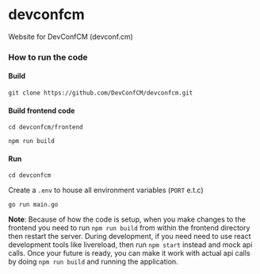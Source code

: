 # devconfcm
Website for DevConfCM (devconf.cm)

### How to run the code

#### Build

`git clone https://github.com/DevConfCM/devconfcm.git` 

#### Build frontend code
`cd devconfcm/frontend` 

`npm run build` 

#### Run
`cd devconfcm` 

Create a `.env` to house all environment variables (`PORT` e.t.c)

`go run main.go`

**Note**: Because of how the code is setup, when you make changes to the frontend you need to run `npm run build` from within the frontend directory
then restart the server. During development, if you need need to use react development tools like livereload, then run `npm start` instead and mock api calls.
Once your future is ready, you can make it work with actual api calls by doing `npm run build` and running the application.
